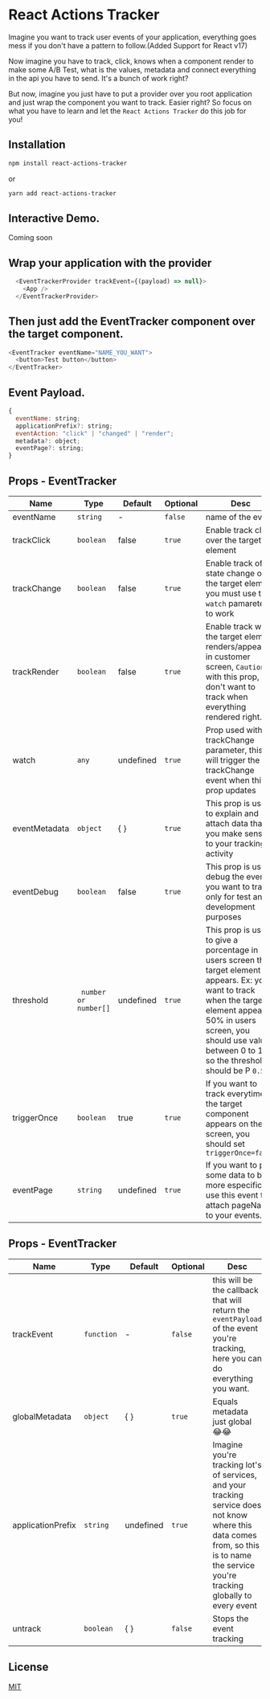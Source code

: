 # React Actions Tracker

Imagine you want to track user events of your application, everything goes mess if you don't have a pattern to follow.(Added Support for React v17) 

Now imagine you have to track, click, knows when a component render to make some A/B Test, what is the values, metadata and connect everything in the api you have to send. It's a bunch of work right? 

But now, imagine you just have to put a provider over you root application and just wrap the component you want to track. Easier right? So focus on what you have to learn and let the `React Actions Tracker` do this job for you!

## Installation

```bash
npm install react-actions-tracker
```
or 
```bash
yarn add react-actions-tracker
```

## Interactive Demo.
Coming soon

## Wrap your application with the provider

```javascript
  <EventTrackerProvider trackEvent={(payload) => null}>
    <App />
  </EventTrackerProvider>
```
## Then just add the EventTracker component over the target component.

```javascript  
<EventTracker eventName="NAME_YOU_WANT">
  <button>Test button</button>
</EventTracker>
```

## Event Payload.
```javascript
{
  eventName: string;
  applicationPrefix?: string;
  eventAction: "click" | "changed" | "render";
  metadata?: object;
  eventPage?: string;
}
```

## Props - EventTracker

Name | Type | Default | Optional | Desc
---- | ---- | ------- | -------- | ----
eventName | `string` |    -    | `false`  | name of the event
trackClick | `boolean` | false | `true`  | Enable track click over the target element 
trackChange | `boolean` | false | `true`  | Enable track of state change over the target element you must use the `watch` pamareter to work
trackRender | `boolean` | false | `true`  | Enable track when the target element renders/appears in customer screen, `Caution` with this prop, you don't want to track when everything rendered right...
watch | `any` | undefined | `true`  | Prop used with trackChange parameter, this will trigger the trackChange event when this prop updates
eventMetadata | `object` | { } | `true`  | This prop is used to explain and attach data that you make sense to your tracking activity
eventDebug | `boolean` | false | `true`  | This prop is used debug the events you want to track, only for test and development purposes
threshold | ` number or number[]` | undefined | `true`  | This prop is used to give a porcentage in users screen the target element appears. Ex: you want to track when the target element appears 50% in users screen, you should use values between 0 to 1, so the threshold should be P `0.5`
triggerOnce | `boolean` | true | `true`  |  If you want to track everytime the target component appears on the screen, you should set `triggerOnce=false`
eventPage | `string` | undefined | `true`  |  If you want to put some data to be more especific, use this event to attach pageName to your events.

## Props - EventTracker

Name | Type | Default | Optional | Desc
---- | ---- | ------- | -------- | ----
trackEvent | `function` |    -    | `false`  | this will be the callback that will return the `eventPayload` of the event you're tracking, here you can do everything you want.
globalMetadata | `object` |   { }  | `true`  | Equals metadata just global 😂😂
applicationPrefix | `string` |  undefined | `true`  | Imagine you're tracking lot's of services, and your tracking service does not know where this data comes from, so this is to name the service you're tracking globally to every event
untrack | `boolean` |   { }  | `false`  | Stops the event tracking

## License
[MIT](https://choosealicense.com/licenses/mit/)
